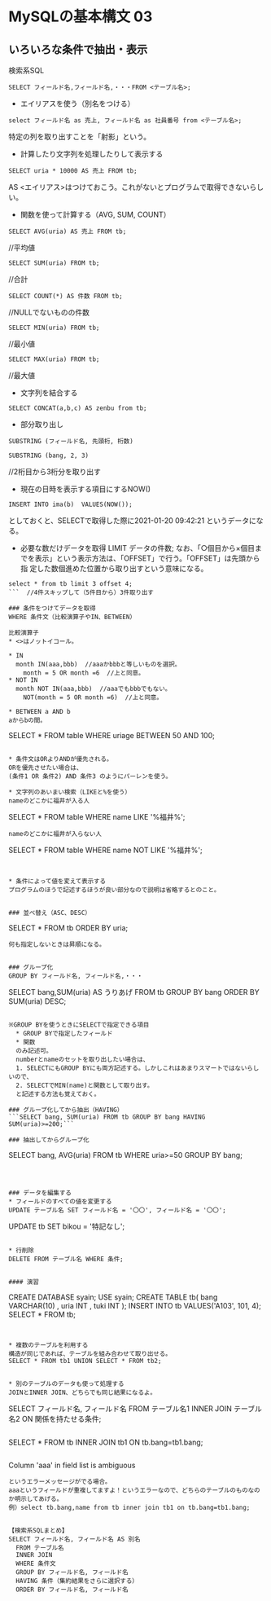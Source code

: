 # MySQLの基本構文 03

## いろいろな条件で抽出・表示
検索系SQL
```
SELECT フィールド名,フィールド名,・・・FROM <テーブル名>;
```

* エイリアスを使う（別名をつける）
```
select フィールド名 as 売上, フィールド名 as 社員番号 from <テーブル名>;
```

特定の列を取り出すことを「射影」という。

* 計算したり文字列を処理したりして表示する
```
SELECT uria * 10000 AS 売上 FROM tb;
```

AS <エイリアス>はつけておこう。これがないとプログラムで取得できないらしい。

* 関数を使って計算する（AVG, SUM, COUNT）
```
SELECT AVG(uria) AS 売上 FROM tb;
```
  //平均値

```
SELECT SUM(uria) FROM tb;
```
  //合計

```
SELECT COUNT(*) AS 件数 FROM tb;
```
  //NULLでないものの件数

```
SELECT MIN(uria) FROM tb;
```
  //最小値

```
SELECT MAX(uria) FROM tb;
```
  //最大値

* 文字列を結合する
```
SELECT CONCAT(a,b,c) AS zenbu from tb;
```

* 部分取り出し
```
SUBSTRING (フィールド名, 先頭桁, 桁数)
```

```
SUBSTRING (bang, 2, 3)
```
//2桁目から3桁分を取り出す

* 現在の日時を表示する項目にするNOW()
```
INSERT INTO ima(b)  VALUES(NOW());
```
としておくと、SELECTで取得した際に2021-01-20 09:42:21 というデータになる。

* 必要な数だけデータを取得
LIMIT データの件数;
なお、「○個目から×個目までを表示」という表示方法は、「OFFSET」で行う。「OFFSET」は先頭から指
定した数個進めた位置から取り出すという意味になる。
```
select * from tb limit 3 offset 4;
```  //4件スキップして（5件目から）3件取り出す

### 条件をつけてデータを取得
WHERE 条件文（比較演算子やIN、BETWEEN）

比較演算子
* <>はノットイコール。

* IN
  month IN(aaa,bbb)  //aaaかbbbと等しいものを選択。
    month = 5 OR month =6  //上と同意。
* NOT IN
  month NOT IN(aaa,bbb)  //aaaでもbbbでもない。
    NOT(month = 5 OR month =6)  //上と同意。

* BETWEEN a AND b
aからbの間。
  ```
  SELECT * FROM table WHERE uriage BETWEEN 50 AND 100;
  ```

* 条件文はORよりANDが優先される。
ORを優先させたい場合は、
(条件1 OR 条件2) AND 条件3 のようにパーレンを使う。

* 文字列のあいまい検索（LIKEと%を使う）
nameのどこかに福井が入る人
  ```
  SELECT * FROM table WHERE name LIKE '%福井%';
  ```
nameのどこかに福井が入らない人
  ```
  SELECT * FROM table WHERE name NOT LIKE '%福井%';
  ```


* 条件によって値を変えて表示する
プログラムのほうで記述するほうが良い部分なので説明は省略するとのこと。


### 並べ替え（ASC、DESC）
```
SELECT * FROM tb ORDER BY uria;
```
何も指定しないときは昇順になる。


### グループ化
GROUP BY フィールド名, フィールド名,・・・
```
SELECT bang,SUM(uria) AS うりあげ FROM tb GROUP BY bang ORDER BY SUM(uria) DESC;
```

※GROUP BYを使うときにSELECTで指定できる項目
  * GROUP BYで指定したフィールド
  * 関数
  のみ記述可。
  numberとnameのセットを取り出したい場合は、
  1. SELECTにもGROUP BYにも両方記述する。しかしこれはあまりスマートではないらしいので、
  2. SELECTでMIN(name)と関数として取り出す。
  と記述する方法も覚えておく。

### グループ化してから抽出（HAVING）
```SELECT bang, SUM(uria) FROM tb GROUP BY bang HAVING SUM(uria)>=200;```

### 抽出してからグループ化
```
SELECT bang, AVG(uria) FROM tb WHERE uria>=50 GROUP BY bang;
```



### データを編集する
* フィールドのすべての値を変更する
UPDATE テーブル名 SET フィールド名 = '〇〇', フィールド名 = '〇〇';
```
UPDATE tb SET bikou = '特記なし';
```

* 行削除
DELETE FROM テーブル名 WHERE 条件;


#### 演習
```
CREATE DATABASE syain;
USE syain;
CREATE TABLE tb(
    bang VARCHAR(10)
  , uria INT
  , tuki INT
);
INSERT INTO tb VALUES('A103', 101, 4);
SELECT * FROM tb;
```


* 複数のテーブルを利用する
構造が同じであれば、テーブルを組み合わせて取り出せる。
SELECT * FROM tb1 UNION SELECT * FROM tb2;


* 別のテーブルのデータも使って処理する
JOINとINNER JOIN、どちらでも同じ結果になるよ。
  ```
  SELECT フィールド名, フィールド名 
  FROM テーブル名1 
  INNER JOIN テーブル名2 
  ON 関係を持たせる条件;
  ```

  ```
  SELECT *
  FROM tb
  INNER JOIN tb1
  ON tb.bang=tb1.bang;
  ```

```
Column 'aaa' in field list is ambiguous
``` 
というエラーメッセージがでる場合。
aaaというフィールドが重複してますよ！というエラーなので、どちらのテーブルのものなのか明示してあげる。
例）select tb.bang,name from tb inner join tb1 on tb.bang=tb1.bang;


【検索系SQLまとめ】
SELECT フィールド名, フィールド名 AS 別名
  FROM テーブル名
  INNER JOIN
  WHERE 条件文
  GROUP BY フィールド名, フィールド名
  HAVING 条件（集約結果をさらに選択する）
  ORDER BY フィールド名, フィールド名
